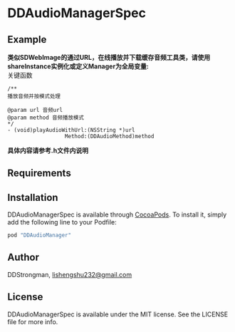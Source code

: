 # DDAudioManagerSpec


## Example
**类似SDWebImage的通过URL，在线播放并下载缓存音频工具类，请使用shareInstance实例化或定义Manager为全局变量:**<br>
关键函数 <br>
```
/**
播放音频并按模式处理

@param url 音频url
@param method 音频播放模式
*/
- (void)playAudioWithUrl:(NSString *)url
                  Method:(DDAudioMethod)method 
```
**具体内容请参考.h文件内说明**

## Requirements

## Installation

DDAudioManagerSpec is available through [CocoaPods](http://cocoapods.org). To install
it, simply add the following line to your Podfile:

```ruby
pod "DDAudioManager"
```

## Author

DDStrongman, lishengshu232@gmail.com

## License

DDAudioManagerSpec is available under the MIT license. See the LICENSE file for more info.
